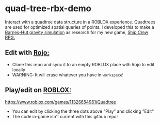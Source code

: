 # quad-tree-rbx-demo
Interact with a quadtree data structure in a ROBLOX experience. Quadtrees are used for optimized spatial queries of points. I developed this to make a [Barnes-Hut gravity simulation](https://andrewens.dev/2022/10/26/quad-tree.html) as research for my new game, [Ship Crew RPG.](https://andrewens.dev/2023/06/29/ship-crew-rpg.html)

## Edit with [Rojo:](https://github.com/rojo-rbx/rojo)

* Clone this repo and sync it to an empty ROBLOX place with Rojo to edit locally
* WARNING: It will erase whatever you have in `workspace`!

## Play/edit on [ROBLOX:](https://www.roblox.com/games/11326654961/Quadtree)
https://www.roblox.com/games/11326654961/Quadtree

* You can edit by clicking the three dots above "Play" and clicking "Edit"
* The code in-game isn't current with this github repo!
